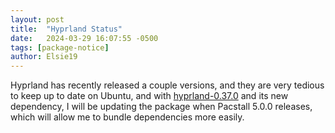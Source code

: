 ```yaml
---
layout: post
title:  "Hyprland Status"
date:   2024-03-29 16:07:55 -0500
tags: [package-notice]
author: Elsie19
---
```


Hyprland has recently released a couple versions, and they are very tedious to keep up to date on Ubuntu, and with [hyprland-0.37.0] and its new dependency, I will be updating the package when Pacstall 5.0.0 releases, which will allow me to bundle dependencies more easily.

[hyprland-0.37.0]: https://github.com/hyprwm/Hyprland/releases/tag/v0.37.0
